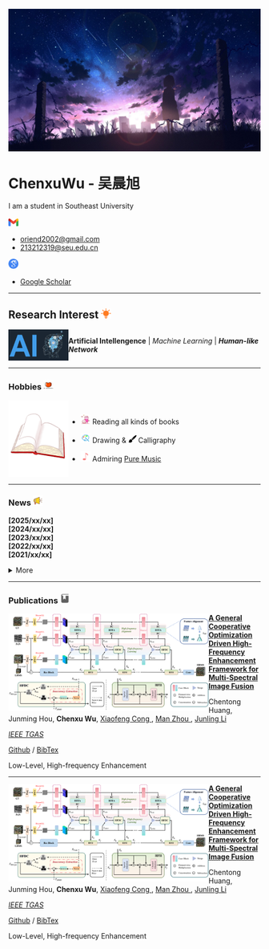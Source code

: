 <p align="center">
  <img src="./_Pictures/title_image.jpg" >
</p>

<h1>
  ChenxuWu - 吴晨旭
</h1>
<!--
  if center use <h1 align="center">
-->

I am a student in Southeast University  
<br>
<img src="./_Pictures/gmail_icon.png" width="20px"> 

- oriend2002@gmail.com
- 213212319@seu.edu.cn
<img src="./_Pictures/google_scholar_icon.png" width="20px">

- [Google Scholar](https://scholar.google.com/citations?user=zF4AHKQAAAAJ&hl=zh-CN&authuser=1 "Google Scholar")

***

## Research Interest <img src="./_Pictures/research_insterest.png" width="20px">
<div style="display:flex">
  <img align="right" alt="coding_img" width="120" src="./_Pictures/ai.png" width="20px">
  
  **Artificial Intellengence** | *Machine Learning* | ***Human-like Network***

  <br>
  </p>
</div>
<!--  
  <em> Artificial Intellengence </em> | <strong> Machine Learning </strong> | <em> <strong> Human-like Network </strong> </em>
-->

***

<h3>
  <p>
    Hobbies <img src="./_Pictures/hobbies.png" width="20px">
  </p>
</h3>

<div style="display:flex">
  <img alt="coding_img" align="right" width="120" src="./_Pictures/book.gif">

- <img src="./_Pictures/milktea.png" width="20"> Reading all kinds of books

- <img src="./_Pictures/draw.png" width="20"> Drawing & <img src="./_Pictures/calligraphy.png" width="16"> Calligraphy

- <img src="./_Pictures/music.png" width="20"> Admiring [Pure Music](https://c6.y.qq.com/base/fcgi-bin/u?__=nyaEd6R4tQR8 "QQMusic")
</div>

***

<h3>
  <p>
    News <img src="./_Pictures/news.png" width="20px">
  </p>
</h3>

<div>
 
 **[2025/xx/xx]** []()<br/>
 **[2024/xx/xx]** []()<br/>
 **[2023/xx/xx]** []()<br/>
 **[2022/xx/xx]** []()<br/>
 **[2021/xx/xx]** []()<br/>
<details>
<summary> More </summary>
  
 **[2021/xx/xx]** []()<br>
 **[2021/xx/xx]** []()<br>
</details>
</div>

***

<h3>
  <p>
    Publications <img src="./_Pictures/paper.png" width="20px">
  </p>
</h3>

<div>
  <img align="left" width="400px" src="./_Papers/paper_1.png">

  [**A General Cooperative Optimization Driven High-Frequency Enhancement Framework for Multi-Spectral Image Fusion**](https://ieeexplore.ieee.org/abstract/document/10897307)<br/>
  <p>
  Chentong Huang,
  Junming Hou, 
  <strong>Chenxu Wu</strong>, 
  <a href="https://scholar.google.com/citations?user=a63pdHkAAAAJ&hl=zh-CN&oi=sra"> Xiaofeng Cong </a>, 
  <a href="https://scholar.google.com/citations?user=Q65jTroAAAAJ&hl=zh-CN&oi=sra"> Man Zhou </a>, 
  <a href="https://scholar.google.com/citations?user=zU2r_A4AAAAJ&hl=zh-CN&oi=ao"> Junling Li </a>
  <br/>
  </p>

  [*IEEE TGAS*](https://ieeexplore.ieee.org/xpl/RecentIssue.jsp?punumber=36)
  
  [Github](https://github.com/Vcocoi/Cooperative-Optimization-Driven-High-Frequency-Enhancement-Framework) / [BibTex](https://scholar.googleusercontent.com/scholar.bib?q=info:FYvstESYvIEJ:scholar.google.com/&output=citation&scisdr=ClHnESqZEIqgrXaUALk:AFWwaeYAAAAAZ8aSGLg3kE67iW30PHjwDYmvwr4&scisig=AFWwaeYAAAAAZ8aSGLzA-uddPKUgxhd8PaKxYnE&scisf=4&ct=citation&cd=-1&hl=zh-CN)

  Low-Level, High-frequency Enhancement
</div>

***

<div>
  <img align="left" width="400px" src="./_Papers/paper_1.png">

  [**A General Cooperative Optimization Driven High-Frequency Enhancement Framework for Multi-Spectral Image Fusion**](https://ieeexplore.ieee.org/abstract/document/10897307)<br/>
  <p>
  Chentong Huang,
  Junming Hou, 
  <strong>Chenxu Wu</strong>, 
  <a href="https://scholar.google.com/citations?user=a63pdHkAAAAJ&hl=zh-CN&oi=sra"> Xiaofeng Cong </a>, 
  <a href="https://scholar.google.com/citations?user=Q65jTroAAAAJ&hl=zh-CN&oi=sra"> Man Zhou </a>, 
  <a href="https://scholar.google.com/citations?user=zU2r_A4AAAAJ&hl=zh-CN&oi=ao"> Junling Li </a>
  <br/>
  </p>

  [*IEEE TGAS*](https://ieeexplore.ieee.org/xpl/RecentIssue.jsp?punumber=36)
  
  [Github](https://github.com/Vcocoi/Cooperative-Optimization-Driven-High-Frequency-Enhancement-Framework) / [BibTex](https://scholar.googleusercontent.com/scholar.bib?q=info:FYvstESYvIEJ:scholar.google.com/&output=citation&scisdr=ClHnESqZEIqgrXaUALk:AFWwaeYAAAAAZ8aSGLg3kE67iW30PHjwDYmvwr4&scisig=AFWwaeYAAAAAZ8aSGLzA-uddPKUgxhd8PaKxYnE&scisf=4&ct=citation&cd=-1&hl=zh-CN)

  Low-Level, High-frequency Enhancement
</div>
